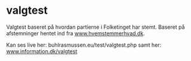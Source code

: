 # valgtest
Valgtest baseret på hvordan partierne i Folketinget har stemt. Baseret på afstemninger hentet ind fra www.hvemstemmerhvad.dk.


Kan ses live her: buhlrasmussen.eu/test/valgtest.php
samt her: www.information.dk/valgtest
